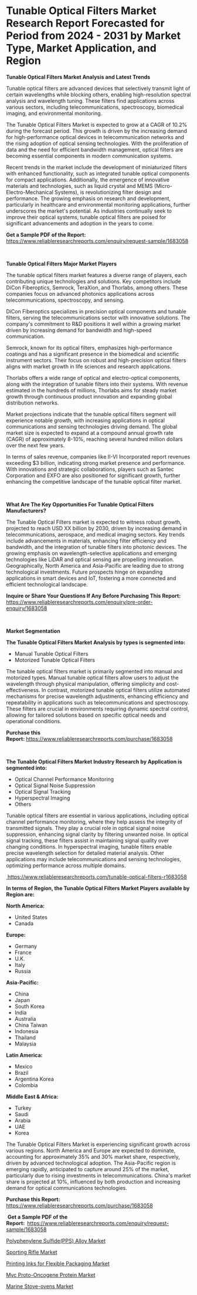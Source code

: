 <p><h1>Tunable Optical Filters Market Research Report Forecasted for Period from 2024 -  2031 by Market Type, Market Application, and Region</h1></p><p><strong>Tunable Optical Filters Market Analysis and Latest Trends</strong></p>
<p><p>Tunable optical filters are advanced devices that selectively transmit light of certain wavelengths while blocking others, enabling high-resolution spectral analysis and wavelength tuning. These filters find applications across various sectors, including telecommunications, spectroscopy, biomedical imaging, and environmental monitoring.</p><p>The Tunable Optical Filters Market is expected to grow at a CAGR of 10.2% during the forecast period. This growth is driven by the increasing demand for high-performance optical devices in telecommunication networks and the rising adoption of optical sensing technologies. With the proliferation of data and the need for efficient bandwidth management, optical filters are becoming essential components in modern communication systems.</p><p>Recent trends in the market include the development of miniaturized filters with enhanced functionality, such as integrated tunable optical components for compact applications. Additionally, the emergence of innovative materials and technologies, such as liquid crystal and MEMS (Micro-Electro-Mechanical Systems), is revolutionizing filter design and performance. The growing emphasis on research and development, particularly in healthcare and environmental monitoring applications, further underscores the market's potential. As industries continually seek to improve their optical systems, tunable optical filters are poised for significant advancements and adoption in the years to come.</p></p>
<p><strong>Get a Sample PDF of the Report:&nbsp;</strong> <a href="https://www.reliableresearchreports.com/enquiry/request-sample/1683058?utm_campaign=8&utm_medium=2&utm_source=Github&utm_content=ia&utm_term=30122024&utm_id=tunable-optical-filters">https://www.reliableresearchreports.com/enquiry/request-sample/1683058</a></p>
<p>&nbsp;</p>
<p><strong>Tunable Optical Filters Major Market Players</strong></p>
<p><p>The tunable optical filters market features a diverse range of players, each contributing unique technologies and solutions. Key competitors include DiCon Fiberoptics, Semrock, TeraXion, and Thorlabs, among others. These companies focus on advanced photonics applications across telecommunications, spectroscopy, and sensing.</p><p>DiCon Fiberoptics specializes in precision optical components and tunable filters, serving the telecommunications sector with innovative solutions. The company's commitment to R&D positions it well within a growing market driven by increasing demand for bandwidth and high-speed communication. </p><p>Semrock, known for its optical filters, emphasizes high-performance coatings and has a significant presence in the biomedical and scientific instrument sectors. Their focus on robust and high-precision optical filters aligns with market growth in life sciences and research applications.</p><p>Thorlabs offers a wide range of optical and electro-optical components, along with the integration of tunable filters into their systems. With revenue estimated in the hundreds of millions, Thorlabs aims for steady market growth through continuous product innovation and expanding global distribution networks.</p><p>Market projections indicate that the tunable optical filters segment will experience notable growth, with increasing applications in optical communications and sensing technologies driving demand. The global market size is expected to expand at a compound annual growth rate (CAGR) of approximately 8-10%, reaching several hundred million dollars over the next few years.</p><p>In terms of sales revenue, companies like II-VI Incorporated report revenues exceeding $3 billion, indicating strong market presence and performance. With innovations and strategic collaborations, players such as Santec Corporation and EXFO are also positioned for significant growth, further enhancing the competitive landscape of the tunable optical filter market.</p></p>
<p>&nbsp;</p>
<p><strong>What Are The Key Opportunities For Tunable Optical Filters Manufacturers?</strong></p>
<p><p>The Tunable Optical Filters market is expected to witness robust growth, projected to reach USD XX billion by 2030, driven by increasing demand in telecommunications, aerospace, and medical imaging sectors. Key trends include advancements in materials, enhancing filter efficiency and bandwidth, and the integration of tunable filters into photonic devices. The growing emphasis on wavelength-selective applications and emerging technologies like LiDAR and optical sensing are propelling innovation. Geographically, North America and Asia-Pacific are leading due to strong technological investments. Future prospects hinge on expanding applications in smart devices and IoT, fostering a more connected and efficient technological landscape.</p></p>
<p><strong>Inquire or Share Your Questions If Any Before Purchasing This Report:</strong> <a href="https://www.reliableresearchreports.com/enquiry/pre-order-enquiry/1683058?utm_campaign=8&utm_medium=2&utm_source=Github&utm_content=ia&utm_term=30122024&utm_id=tunable-optical-filters">https://www.reliableresearchreports.com/enquiry/pre-order-enquiry/1683058</a></p>
<p>&nbsp;</p>
<p><strong>Market Segmentation</strong></p>
<p><strong>The Tunable Optical Filters Market Analysis by types is segmented into:</strong></p>
<p><ul><li>Manual Tunable Optical Filters</li><li>Motorized Tunable Optical Filters</li></ul></p>
<p><p>The tunable optical filters market is primarily segmented into manual and motorized types. Manual tunable optical filters allow users to adjust the wavelength through physical manipulation, offering simplicity and cost-effectiveness. In contrast, motorized tunable optical filters utilize automated mechanisms for precise wavelength adjustments, enhancing efficiency and repeatability in applications such as telecommunications and spectroscopy. These filters are crucial in environments requiring dynamic spectral control, allowing for tailored solutions based on specific optical needs and operational conditions.</p></p>
<p><strong>Purchase this Report:&nbsp;</strong><a href="https://www.reliableresearchreports.com/purchase/1683058?utm_campaign=8&utm_medium=2&utm_source=Github&utm_content=ia&utm_term=30122024&utm_id=tunable-optical-filters">https://www.reliableresearchreports.com/purchase/1683058</a></p>
<p>&nbsp;</p>
<p><strong>The Tunable Optical Filters Market Industry Research by Application is segmented into:</strong></p>
<p><ul><li>Optical Channel Performance Monitoring</li><li>Optical Signal Noise Suppression</li><li>Optical Signal Tracking</li><li>Hyperspectral Imaging</li><li>Others</li></ul></p>
<p><p>Tunable optical filters are essential in various applications, including optical channel performance monitoring, where they help assess the integrity of transmitted signals. They play a crucial role in optical signal noise suppression, enhancing signal clarity by filtering unwanted noise. In optical signal tracking, these filters assist in maintaining signal quality over changing conditions. In hyperspectral imaging, tunable filters enable precise wavelength selection for detailed material analysis. Other applications may include telecommunications and sensing technologies, optimizing performance across multiple domains.</p></p>
<p><a href="https://www.reliableresearchreports.com/tunable-optical-filters-r1683058?utm_campaign=8&utm_medium=2&utm_source=Github&utm_content=ia&utm_term=30122024&utm_id=tunable-optical-filters">&nbsp;https://www.reliableresearchreports.com/tunable-optical-filters-r1683058</a></p>
<p><strong>In terms of Region, the Tunable Optical Filters Market Players available by Region are:</strong></p>
<p>
    <p> <strong> North America: </strong>
        <ul>
            <li>United States</li>
            <li>Canada</li>
        </ul>
        </p> 
    <p> <strong> Europe: </strong>
        <ul>
            <li>Germany</li>
            <li>France</li>
            <li>U.K.</li>
            <li>Italy</li>
            <li>Russia</li>
        </ul>
        </p> 
    <p> <strong> Asia-Pacific: </strong>
        <ul>
            <li>China</li>
            <li>Japan</li>
            <li>South Korea</li>
            <li>India</li>
            <li>Australia</li>
            <li>China Taiwan</li>
            <li>Indonesia</li>
            <li>Thailand</li>
            <li>Malaysia</li>
        </ul>
        </p> 
    <p> <strong> Latin America: </strong>
        <ul>
            <li>Mexico</li>
            <li>Brazil</li>
            <li>Argentina Korea</li>
            <li>Colombia</li>
        </ul>
        </p> 
    <p> <strong> Middle East & Africa: </strong>
        <ul>
            <li>Turkey</li>
            <li>Saudi</li>
            <li>Arabia</li>
            <li>UAE</li>
            <li>Korea</li>
        </ul>
    </p>
    </p>
<p><p>The Tunable Optical Filters Market is experiencing significant growth across various regions. North America and Europe are expected to dominate, accounting for approximately 35% and 30% market share, respectively, driven by advanced technological adoption. The Asia-Pacific region is emerging rapidly, anticipated to capture around 25% of the market, particularly due to rising investments in telecommunications. China's market share is projected at 10%, influenced by both production and increasing demand for optical communications technologies.</p></p>
<p><strong>Purchase this Report: </strong><a href="https://www.reliableresearchreports.com/purchase/1683058?utm_campaign=8&utm_medium=2&utm_source=Github&utm_content=ia&utm_term=30122024&utm_id=tunable-optical-filters">https://www.reliableresearchreports.com/purchase/1683058</a></p>
<p>&nbsp;<strong>Get a Sample PDF of the Report:&nbsp;&nbsp;</strong><a href="https://www.reliableresearchreports.com/enquiry/request-sample/1683058?utm_campaign=8&utm_medium=2&utm_source=Github&utm_content=ia&utm_term=30122024&utm_id=tunable-optical-filters">https://www.reliableresearchreports.com/enquiry/request-sample/1683058</a></p>
<p><strong></strong></p>
<p><p><a href="https://github.com/angelajermaine/Market-Research-Report-List-5/blob/main/polyphenylene-sulfidepps-alloy-market.md?utm_campaign=8&utm_medium=2&utm_source=Github&utm_content=ia&utm_term=30122024&utm_id=tunable-optical-filters">Polyphenylene Sulfide(PPS) Alloy Market</a></p><p><a href="https://github.com/sherikacas30/Market-Research-Report-List-1/blob/main/sporting-rifle-market.md?utm_campaign=8&utm_medium=2&utm_source=Github&utm_content=ia&utm_term=30122024&utm_id=tunable-optical-filters">Sporting Rifle Market</a></p><p><a href="https://github.com/NargisHussain432/Market-Research-Report-List-1/blob/main/printing-inks-for-flexible-packaging-market.md?utm_campaign=8&utm_medium=2&utm_source=Github&utm_content=ia&utm_term=30122024&utm_id=tunable-optical-filters">Printing Inks for Flexible Packaging Market</a></p><p><a href="https://github.com/FahadAhmed223/Market-Research-Report-List-1/blob/main/myc-proto-oncogene-protein-market.md?utm_campaign=8&utm_medium=2&utm_source=Github&utm_content=ia&utm_term=30122024&utm_id=tunable-optical-filters">Myc Proto-Oncogene Protein Market</a></p><p><a href="https://github.com/oliveroste6/Market-Research-Report-List-1/blob/main/marine-stove-ovens-market.md?utm_campaign=8&utm_medium=2&utm_source=Github&utm_content=ia&utm_term=30122024&utm_id=tunable-optical-filters">Marine Stove-ovens Market</a></p></p>